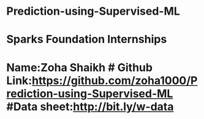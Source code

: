 # Prediction-using-Supervised-ML
# Sparks Foundation Internships
# Name:Zoha Shaikh # Github Link:https://github.com/zoha1000/Prediction-using-Supervised-ML         #Data sheet:http://bit.ly/w-data
